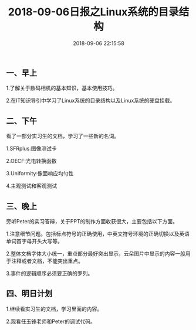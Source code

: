 ﻿---
title: 2018-09-06日报之Linux系统的目录结构
comments: true
date: 2018-09-06 22:15:58
categories: 博客列表
tags: Camera tuning小组日报
about:

---
## 一、早上

1.了解关于数码相机的基本知识，基本使用技巧。

2.在IT知识导引中学习了Linux系统的目录结构以及Linux系统的硬盘挂载。

## 二、下午

看了一部分实习生的文档，学习了一些新的名词。

1.SFRplus:图像测试卡

2.OECF:光电转换函数

3.Uniformity:像面响应均匀性

4.主观测试和客观测试

## 三、晚上

旁听Peter的实习答辩，关于PPT的制作方面收获很大，主要包括以下方面。

1.注意细节问题。包括标点符号的正确使用，中英文符号环境的正确切换以及英语单词首字母开头大写等。

2.整体文档字体大小统一，重点部分最好突出显示，云朵图片中显示的内容一般用于注释或者文档，不能突出重点。

3.事件的逻辑顺序必须要正确的罗列。

## 四、明日计划

1.继续看实习生的文档，学习里面的内容。

2.观看任玉锋老师和Peter的调试代码。